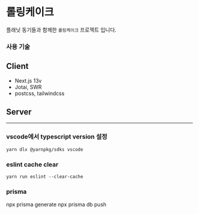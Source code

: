 # 롤링케이크

플래닛 동기들과 함께한 `롤링케이크` 프로젝트 입니다.

### 사용 기술

## Client

- Next.js 13v
- Jotai, SWR
- postcss, tailwindcss

## Server



------
### vscode에서 typescript version 설정

```
yarn dlx @yarnpkg/sdks vscode
```

### eslint cache clear

```
yarn run eslint --clear-cache
```

### prisma 
npx prisma generate
npx prisma db push
